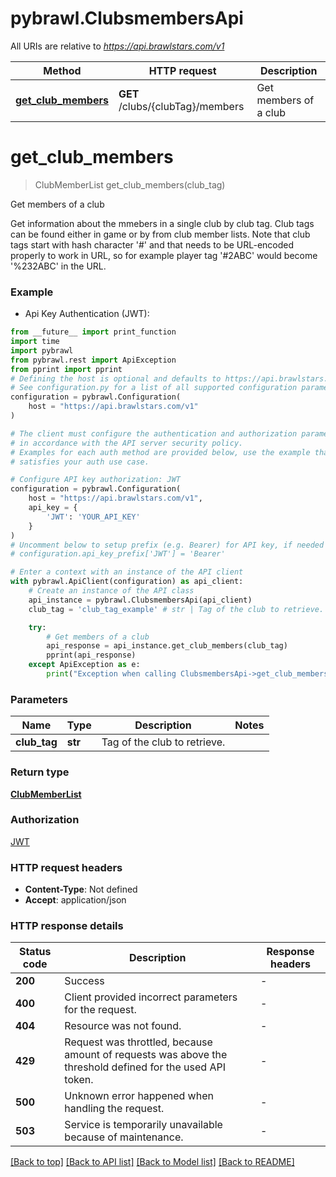 # pybrawl.ClubsmembersApi

All URIs are relative to *https://api.brawlstars.com/v1*

Method | HTTP request | Description
------------- | ------------- | -------------
[**get_club_members**](ClubsmembersApi.md#get_club_members) | **GET** /clubs/{clubTag}/members | Get members of a club


# **get_club_members**
> ClubMemberList get_club_members(club_tag)

Get members of a club

Get information about the mmebers in a single club by club tag. Club tags can be found either in game or by from club member lists. Note that club tags start with hash character '#' and that needs to be URL-encoded properly to work in URL, so for example player tag '#2ABC' would become '%232ABC' in the URL. 

### Example

* Api Key Authentication (JWT):
```python
from __future__ import print_function
import time
import pybrawl
from pybrawl.rest import ApiException
from pprint import pprint
# Defining the host is optional and defaults to https://api.brawlstars.com/v1
# See configuration.py for a list of all supported configuration parameters.
configuration = pybrawl.Configuration(
    host = "https://api.brawlstars.com/v1"
)

# The client must configure the authentication and authorization parameters
# in accordance with the API server security policy.
# Examples for each auth method are provided below, use the example that
# satisfies your auth use case.

# Configure API key authorization: JWT
configuration = pybrawl.Configuration(
    host = "https://api.brawlstars.com/v1",
    api_key = {
        'JWT': 'YOUR_API_KEY'
    }
)
# Uncomment below to setup prefix (e.g. Bearer) for API key, if needed
# configuration.api_key_prefix['JWT'] = 'Bearer'

# Enter a context with an instance of the API client
with pybrawl.ApiClient(configuration) as api_client:
    # Create an instance of the API class
    api_instance = pybrawl.ClubsmembersApi(api_client)
    club_tag = 'club_tag_example' # str | Tag of the club to retrieve. 

    try:
        # Get members of a club
        api_response = api_instance.get_club_members(club_tag)
        pprint(api_response)
    except ApiException as e:
        print("Exception when calling ClubsmembersApi->get_club_members: %s\n" % e)
```

### Parameters

Name | Type | Description  | Notes
------------- | ------------- | ------------- | -------------
 **club_tag** | **str**| Tag of the club to retrieve.  | 

### Return type

[**ClubMemberList**](ClubMemberList.md)

### Authorization

[JWT](../README.md#JWT)

### HTTP request headers

 - **Content-Type**: Not defined
 - **Accept**: application/json

### HTTP response details
| Status code | Description | Response headers |
|-------------|-------------|------------------|
**200** | Success |  -  |
**400** | Client provided incorrect parameters for the request. |  -  |
**404** | Resource was not found. |  -  |
**429** | Request was throttled, because amount of requests was above the threshold defined for the used API token.  |  -  |
**500** | Unknown error happened when handling the request.  |  -  |
**503** | Service is temporarily unavailable because of maintenance.  |  -  |

[[Back to top]](#) [[Back to API list]](../README.md#documentation-for-api-endpoints) [[Back to Model list]](../README.md#documentation-for-models) [[Back to README]](../README.md)

